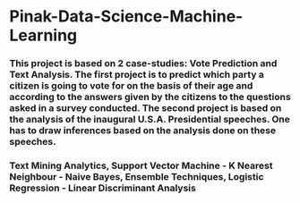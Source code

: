 # Pinak-Data-Science-Machine-Learning

### This project is based on 2 case-studies: Vote Prediction and Text Analysis. The first project is to predict which party a citizen is going to vote for on the basis of their age and according to the answers given by the citizens to the questions asked in a survey conducted. The second project is based on the analysis of the inaugural U.S.A. Presidential speeches. One has to draw inferences based on the analysis done on these speeches.

### Text Mining Analytics, Support Vector Machine - K Nearest Neighbour - Naive Bayes, Ensemble Techniques, Logistic Regression - Linear Discriminant Analysis

